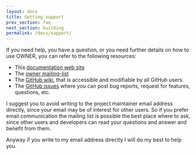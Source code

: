 ```yaml
---
layout: docs
title: Getting support
prev_section: faq
next_section: building
permalink: /docs/support/
---
```



If you need help, you have a question, or you need further details on how to use
OWNER, you can refer to the following resources:

 - This [documentation web site](http://owner.aeonbits.org) 
 - The [owner mailing-list](http://groups.google.com/group/owner-api)
 - The [GitHub wiki](https://github.com/lviggiano/owner/wiki), that is 
   accessible and modifiable by all GitHub users.
 - The [GitHub issues](https://github.com/lviggiano/owner/issues) where you can
   post bug reports, request for features, questions, etc.
   
I suggest you to avoid writing to the project maintainer email address directly, 
since your email may be of interest for other users. So if you prefer email 
communication the mailing list is possible the best place where to ask, since 
other users and developers can read your questions and answer and benefit from 
them.

Anyway if you write to my email address directly I will do my best to help you.
